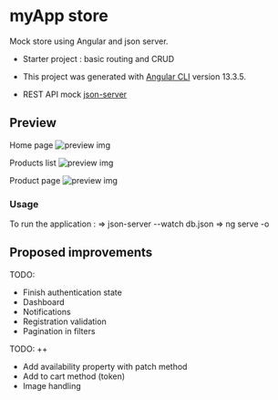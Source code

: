 # myApp store
Mock store using Angular and json server.

- Starter project : basic routing and CRUD 
- This project was generated with [Angular CLI](https://github.com/angular/angular-cli) version 13.3.5.

- REST API mock [json-server](https://www.npmjs.com/package/json-server)


## Preview
Home page
![preview img](https://github.com/LSS-commits/ldev_portfolio/blob/main/myappstore_1.png)

Products list
![preview img](https://github.com/LSS-commits/ldev_portfolio/blob/main/myappstore_3.png)

Product page
![preview img](https://github.com/LSS-commits/ldev_portfolio/blob/main/myappstore_5.png)


### Usage
To run the application :
=> json-server --watch db.json
=> ng serve -o

## Proposed improvements
TODO: 
- Finish authentication state
- Dashboard
- Notifications
- Registration validation
- Pagination in filters

TODO: ++
- Add availability property with patch method
- Add to cart method (token)
- Image handling
